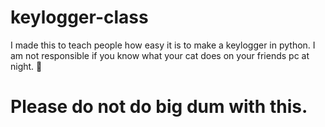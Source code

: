 # keylogger-class
I made this to teach people how easy it is to make a keylogger in python. I am not responsible if you know what your cat does on your friends pc at night. 👀


# Please do not do big dum with this.
